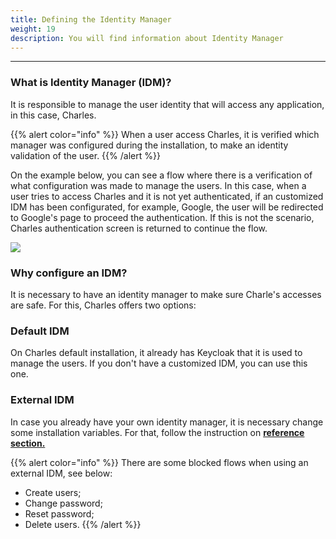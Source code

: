 ```yaml
---
title: Defining the Identity Manager
weight: 19
description: You will find information about Identity Manager
---
```


---

### What is Identity Manager \(IDM\)?

It is responsible to manage the user identity that will access any application, in this case, Charles.

{{% alert color="info" %}}
When a user access Charles, it is verified which manager was configured during the installation, to make an identity validation of the user. 
{{% /alert %}}

On the example below, you can see a flow where there is a verification of what configuration was made to manage the users. In this case, when a user tries to access Charles and it is not yet authenticated, if an customized IDM has been configurated, for example, Google, the user will be redirected to Google's page to proceed the authentication. If this is not the scenario, Charles authentication screen is returned to continue the flow.

![](//untitled-diagram-1-.png)

### Why configure an IDM? 

It is necessary to have an identity manager to make sure Charle's accesses are safe. For this, Charles offers two options:

### Default IDM

On Charles default installation, it already has Keycloak that it is used to manage the users. If you don't have a customized IDM, you can use this one.

### External IDM 

In case you already have your own identity manager, it is necessary change some installation variables. For that, follow the instruction on [**reference section.**](../../../reference/identity-manager)

{{% alert color="info" %}}
There are some blocked flows when using an external IDM, see below:

* Create users;
* Change password;
* Reset password; 
* Delete users. 
{{% /alert %}}
